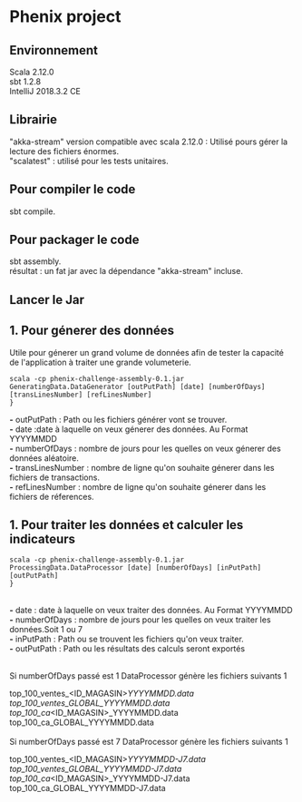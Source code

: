 <h1>Phenix project</h1>

<h2>Environnement</h2>
Scala 2.12.0<br>
sbt 1.2.8<br>
IntelliJ 2018.3.2 CE<br>

<h2>Librairie</h2>
"akka-stream" version compatible avec scala 2.12.0 : Utilisé pours gérer la lecture des fichiers énormes.<br>
"scalatest" : utilisé pour les tests unitaires.<br>

<h2>Pour compiler le code</h2>
sbt compile.
<h2>Pour packager le code</h2>
sbt assembly.<br>
résultat : un fat jar avec la dépendance "akka-stream" incluse.<br>

<h2>Lancer le Jar</h2>
  <h2>1. Pour génerer des données</h2>
  Utile pour génerer un grand volume de données afin de tester la capacité de l'application à traiter une grande volumeterie.
  
  ```
scala -cp phenix-challenge-assembly-0.1.jar GeneratingData.DataGenerator [outPutPath] [date] [numberOfDays] [transLinesNumber] [refLinesNumber] 
}
```



  <b>-</b> outPutPath : Path ou les fichiers générer vont se trouver.</b><br>
  <b>-</b> date :date à laquelle on veux génerer des données. Au Format YYYYMMDD<br>
  <b>-</b> numberOfDays : nombre de jours pour les quelles on veux génerer des données aléatoire.<br> 
  <b>-</b> transLinesNumber : nombre de ligne qu'on souhaite génerer dans les fichiers de transactions.<br>
  <b>-</b> refLinesNumber : nombre de ligne qu'on souhaite génerer dans les fichiers de réferences.<br>

  <h2>1. Pour traiter les données et calculer les indicateurs</h2>

  ```
scala -cp phenix-challenge-assembly-0.1.jar ProcessingData.DataProcessor [date] [numberOfDays] [inPutPath] [outPutPath] 
}
```
<br>
  <b>-</b> date : date à laquelle on veux traiter des données. Au Format YYYYMMDD<br>
  <b>-</b> numberOfDays : nombre de jours pour les quelles on veux traiter les données.Soit 1 ou 7<br>
  <b>-</b>  inPutPath : Path ou se trouvent les fichiers qu'on veux traiter.</b><br>
  <b>-</b>  outPutPath : Path ou les résultats des calculs seront exportés</b><br><br>
  
Si numberOfDays passé est 1 DataProcessor génère les fichiers suivants 1<br>

top_100_ventes_<ID_MAGASIN>_YYYYMMDD.data<br>
top_100_ventes_GLOBAL_YYYYMMDD.data<br>
top_100_ca_<ID_MAGASIN>_YYYYMMDD.data<br>
top_100_ca_GLOBAL_YYYYMMDD.data<br>
<br>
Si numberOfDays passé est 7 DataProcessor génère les fichiers suivants 1<br>

top_100_ventes_<ID_MAGASIN>_YYYYMMDD-J7.data<br>
top_100_ventes_GLOBAL_YYYYMMDD-J7.data<br>
top_100_ca_<ID_MAGASIN>_YYYYMMDD-J7.data<br>
top_100_ca_GLOBAL_YYYYMMDD-J7.data<br>



